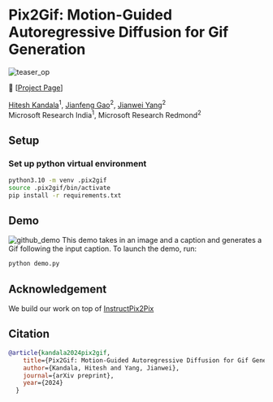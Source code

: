 # Pix2Gif: Motion-Guided Autoregressive Diffusion for Gif Generation
![teaser_op](https://github.com/hiteshK03/Pix2Gif/assets/45922320/3d8ca72e-b2f3-48fd-a732-574987454fd3)

<!-- :grapes: \[[arXiv](https://github.com/hiteshK03/Pix2Gif/)\] &nbsp;  -->
:orange: \[[Project Page](https://hiteshk03.github.io/Pix2Gif/)\]

[Hitesh Kandala](https://hiteshk03.github.io/)<sup>1</sup>, [Jianfeng Gao](https://www.microsoft.com/en-us/research/people/jfgao/)<sup>2</sup>, [Jianwei Yang](https://jwyang.github.io/)<sup>2</sup>
<br> Microsoft Research India<sup>1</sup>, Microsoft Research Redmond<sup>2</sup>

## Setup
### Set up python virtual environment
```bash
python3.10 -m venv .pix2gif
source .pix2gif/bin/activate
pip install -r requirements.txt
```

## Demo
![github_demo](https://github.com/hiteshK03/Pix2Gif/assets/45922320/e3b1605c-b8e2-4ab7-8329-17d0b611e68b)
This demo takes in an image and a caption and generates a Gif following the input caption. To launch the demo, run:
```bash
python demo.py
```

## Acknowledgement
We build our work on top of [InstructPix2Pix](https://github.com/timothybrooks/instruct-pix2pix)

## Citation
```bibtex
@article{kandala2024pix2gif,
    title={Pix2Gif: Motion-Guided Autoregressive Diffusion for Gif Generation},
    author={Kandala, Hitesh and Yang, Jianwei},
    journal={arXiv preprint},
    year={2024}
  }
